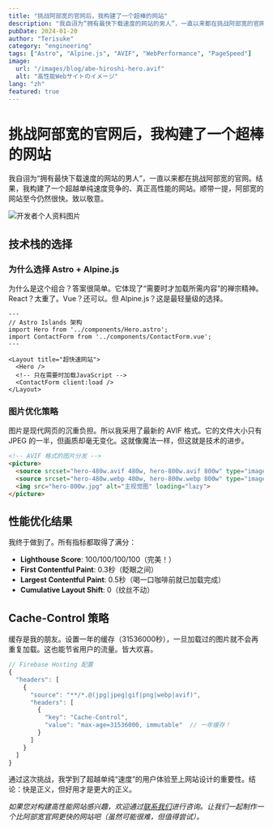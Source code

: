 ```yaml
---
title: "挑战阿部宽的官网后，我构建了一个超棒的网站"
description: "我自诩为“拥有最快下载速度的网站的男人”，一直以来都在挑战阿部宽的官网。结果，我构建了一个超越单纯速度竞争的、真正高性能的网站。顺带一提，阿部宽的网站至今仍然很快。致以敬意。"
pubDate: 2024-01-20
author: "Terisuke"
category: "engineering"
tags: ["Astro", "Alpine.js", "AVIF", "WebPerformance", "PageSpeed"]
image:
  url: "/images/blog/abe-hiroshi-hero.avif"
  alt: "高性能Webサイトのイメージ"
lang: "zh"
featured: true
---
```


# 挑战阿部宽的官网后，我构建了一个超棒的网站

我自诩为“拥有最快下载速度的网站的男人”，一直以来都在挑战阿部宽的官网。结果，我构建了一个超越单纯速度竞争的、真正高性能的网站。顺带一提，阿部宽的网站至今仍然很快。致以敬意。

![开发者个人资料图片](/images/blog/k-terada.avif)

## 技术栈的选择

### 为什么选择 Astro + Alpine.js

为什么是这个组合？答案很简单。它体现了“需要时才加载所需内容”的禅宗精神。React？太重了。Vue？还可以。但 Alpine.js？这是最轻量级的选择。

```astro
---
// Astro Islands 架构
import Hero from '../components/Hero.astro';
import ContactForm from '../components/ContactForm.vue';
---

<Layout title="超快速网站">
  <Hero />
  <!-- 只在需要时加载JavaScript -->
  <ContactForm client:load />
</Layout>
```

### 图片优化策略

图片是现代网页的沉重负担。所以我采用了最新的 AVIF 格式。它的文件大小只有 JPEG 的一半，但画质却毫无变化。这就像魔法一样，但这就是技术的进步。

```html
<!-- AVIF 格式的图片分发 -->
<picture>
  <source srcset="hero-480w.avif 480w, hero-800w.avif 800w" type="image/avif">
  <source srcset="hero-480w.webp 480w, hero-800w.webp 800w" type="image/webp">
  <img src="hero-800w.jpg" alt="主视觉图" loading="lazy">
</picture>
```

## 性能优化结果

我终于做到了。所有指标都取得了满分：

- **Lighthouse Score**: 100/100/100/100（完美！）
- **First Contentful Paint**: 0.3秒（眨眼之间）
- **Largest Contentful Paint**: 0.5秒（喝一口咖啡前就已加载完成）
- **Cumulative Layout Shift**: 0（纹丝不动）

## Cache-Control 策略

缓存是我的朋友。设置一年的缓存（31536000秒），一旦加载过的图片就不会再重复加载。这也能节省用户的流量。皆大欢喜。

```javascript
// Firebase Hosting 配置
{
  "headers": [
    {
      "source": "**/*.@(jpg|jpeg|gif|png|webp|avif)",
      "headers": [
        {
          "key": "Cache-Control",
          "value": "max-age=31536000, immutable"  // 一年缓存！
        }
      ]
    }
  ]
}
```

通过这次挑战，我学到了超越单纯“速度”的用户体验至上网站设计的重要性。结论：快是正义，但好用才是更大的正义。

*如果您对构建高性能网站感兴趣，欢迎通过[联系我们](/contact)进行咨询。让我们一起制作一个比阿部宽官网更快的网站吧（虽然可能很难，但值得尝试）。*